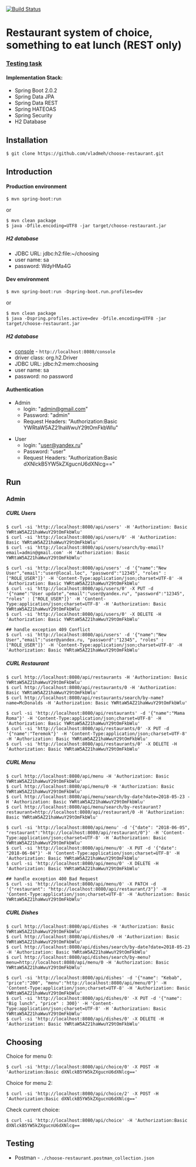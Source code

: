 [![Build Status](https://travis-ci.org/vladmeh/choose-restaurant.svg?branch=master)](https://travis-ci.org/vladmeh/choose-restaurant)

Restaurant system of choice, something to eat lunch (REST only)
===============================================================
### [Testing task](https://github.com/vladmeh/choose-restaurant/blob/master/test_task.md)

#### Implementation Stack:

* Spring Boot 2.0.2
* Spring Data JPA
* Spring Data REST
* Spring HATEOAS
* Spring Security
* H2 Database

Installation
------------
```console
$ git clone https://github.com/vladmeh/choose-restaurant.git
```
Introduction
------------
#### Production environment
```console
$ mvn spring-boot:run
``` 
or
```console
$ mvn clean package
$ java -Dfile.encoding=UTF8 -jar target/choose-restaurant.jar
```

##### H2 database
* JDBC URL: jdbc:h2:file:~/choosing
* user name: sa
* password: WdyHMa4G

#### Dev environment
```console
$ mvn spring-boot:run -Dspring-boot.run.profiles=dev
``` 
or
```console
$ mvn clean package
$ java -Dspring.profiles.active=dev -Dfile.encoding=UTF8 -jar target/choose-restaurant.jar
```

##### H2 database
* [console](http://localhost:8080/console) - `http://localhost:8080/console`
* driver class: org.h2.Driver
* JDBC URL: jdbc:h2:mem:choosing
* user name: sa
* password: no password

#### Authentication
* Admin 
    * login: "admin@gmail.com"
    * Password: "admin"
    * Request Headers: "Authorization:Basic YWRtaW5AZ21haWwuY29tOmFkbWlu"


- User 
    - login: "user@yandex.ru"
    - Password: "user"
    - Request Headers: "Authorization:Basic dXNlckB5YW5kZXgucnU6dXNlcg=="

Run
---
### Admin
##### CURL Users
```console
$ curl -si 'http://localhost:8080/api/users' -H 'Authorization: Basic YWRtaW5AZ21haWwuY29tOmFkbWlu'
$ curl -si 'http://localhost:8080/api/users/0' -H 'Authorization: Basic YWRtaW5AZ21haWwuY29tOmFkbWlu'
$ curl -si 'http://localhost:8080/api/users/search/by-email?email=admin@gmail.com' -H 'Authorization: Basic YWRtaW5AZ21haWwuY29tOmFkbWlu'

$ curl -si 'http://localhost:8080/api/users' -d '{"name":"New User","email":"user@local.loc", "password":"12345", "roles" : ["ROLE_USER"]}' -H 'Content-Type:application/json;charset=UTF-8' -H 'Authorization: Basic YWRtaW5AZ21haWwuY29tOmFkbWlu'
$ curl -si 'http://localhost:8080/api/users/0' -X PUT -d '{"name":"User update","email":"user@yandex.ru", "password":"12345", "roles" : ["ROLE_USER"]}' -H 'Content-Type:application/json;charset=UTF-8' -H 'Authorization: Basic YWRtaW5AZ21haWwuY29tOmFkbWlu'
$ curl -si 'http://localhost:8080/api/users/0' -X DELETE -H 'Authorization: Basic YWRtaW5AZ21haWwuY29tOmFkbWlu'

## handle exception 409 Conflict
$ curl -si 'http://localhost:8080/api/users' -d '{"name":"New User","email":"user@yandex.ru, "password":"12345", "roles" : ["ROLE_USER"]}' -H 'Content-Type:application/json;charset=UTF-8' -H 'Authorization: Basic YWRtaW5AZ21haWwuY29tOmFkbWlu'
```

##### CURL Restaurant
```console
$ curl http://localhost:8080/api/restaurants -H 'Authorization: Basic YWRtaW5AZ21haWwuY29tOmFkbWlu'
$ curl http://localhost:8080/api/restaurants/0 -H 'Authorization: Basic YWRtaW5AZ21haWwuY29tOmFkbWlu'
$ curl http://localhost:8080/api/restaurants/search/by-name?name=McDonalds -H 'Authorization: Basic YWRtaW5AZ21haWwuY29tOmFkbWlu'

$ curl -si 'http://localhost:8080/api/restaurants' -d '{"name":"Mama Roma"}' -H 'Content-Type:application/json;charset=UTF-8' -H 'Authorization: Basic YWRtaW5AZ21haWwuY29tOmFkbWlu'
$ curl -si 'http://localhost:8080/api/restaurants/0' -X PUT -d '{"name":"Teremok"}' -H 'Content-Type:application/json;charset=UTF-8' -H 'Authorization: Basic YWRtaW5AZ21haWwuY29tOmFkbWlu'
$ curl -si 'http://localhost:8080/api/restaurants/0' -X DELETE -H 'Authorization: Basic YWRtaW5AZ21haWwuY29tOmFkbWlu'
```

##### CURL Menu
```console
$ curl http://localhost:8080/api/menu -H 'Authorization: Basic YWRtaW5AZ21haWwuY29tOmFkbWlu'
$ curl http://localhost:8080/api/menu/0 -H 'Authorization: Basic YWRtaW5AZ21haWwuY29tOmFkbWlu'
$ curl http://localhost:8080/api/menu/search/by-date?date=2018-05-23 -H 'Authorization: Basic YWRtaW5AZ21haWwuY29tOmFkbWlu'
$ curl http://localhost:8080/api/menu/search/by-restaurant?restaurant=http://localhost:8080/api/restaurant/0 -H 'Authorization: Basic YWRtaW5AZ21haWwuY29tOmFkbWlu'

$ curl -si 'http://localhost:8080/api/menu' -d '{"date": "2018-06-05", "restaurant":"http://localhost:8080/api/restaurant/0"}' -H 'Content-Type:application/json;charset=UTF-8' -H 'Authorization: Basic YWRtaW5AZ21haWwuY29tOmFkbWlu'
$ curl -si 'http://localhost:8080/api/menu/0' -X PUT -d '{"date": "2018-06-04"}' -H 'Content-Type:application/json;charset=UTF-8' -H 'Authorization: Basic YWRtaW5AZ21haWwuY29tOmFkbWlu'
$ curl -si 'http://localhost:8080/api/menu/0' -X DELETE -H 'Authorization: Basic YWRtaW5AZ21haWwuY29tOmFkbWlu'

## handle exception 400 Bad Request
$ curl -si 'http://localhost:8080/api/menu/0' -X PATCH -d '{"restaurant": "http://localhost:8080/api/restaurant/3"}' -H 'Content-Type:application/json;charset=UTF-8' -H 'Authorization: Basic YWRtaW5AZ21haWwuY29tOmFkbWlu'
```

##### CURL Dishes
```console
$ curl http://localhost:8080/api/dishes -H 'Authorization: Basic YWRtaW5AZ21haWwuY29tOmFkbWlu'
$ curl http://localhost:8080/api/dishes/0 -H 'Authorization: Basic YWRtaW5AZ21haWwuY29tOmFkbWlu'
$ curl http://localhost:8080/api/dishes/search/by-date?date=2018-05-23 -H 'Authorization: Basic YWRtaW5AZ21haWwuY29tOmFkbWlu'
$ curl http://localhost:8080/api/dishes/search/by-menu?menu=http://localhost:8080/api/menu/0 -H 'Authorization: Basic YWRtaW5AZ21haWwuY29tOmFkbWlu'

$ curl -si 'http://localhost:8080/api/dishes' -d '{"name": "Kebab", "price":"200", "menu":"http://localhost:8080/api/menu/0"}' -H 'Content-Type:application/json;charset=UTF-8' -H 'Authorization: Basic YWRtaW5AZ21haWwuY29tOmFkbWlu'
$ curl -si 'http://localhost:8080/api/dishes/0' -X PUT -d '{"name": "Big lunch", "price" : 300}' -H 'Content-Type:application/json;charset=UTF-8' -H 'Authorization: Basic YWRtaW5AZ21haWwuY29tOmFkbWlu'
$ curl -si 'http://localhost:8080/api/dishes/0' -X DELETE -H 'Authorization: Basic YWRtaW5AZ21haWwuY29tOmFkbWlu'
```

## Choosing
Choice for menu 0:
```console
$ curl -si 'http://localhost:8080/api/choice/0' -X POST -H 'Authorization:Basic dXNlckB5YW5kZXgucnU6dXNlcg=='
```

Choice for menu 2:
```console
$ curl -si 'http://localhost:8080/api/choice/2' -X POST -H 'Authorization:Basic dXNlckB5YW5kZXgucnU6dXNlcg=='
```

Check current choice:
```console
$ curl -si 'http://localhost:8080/api/choice' -H 'Authorization:Basic dXNlckB5YW5kZXgucnU6dXNlcg==
```

## Testing
* Postman - `./choose-restaurant.postman_collection.json`


